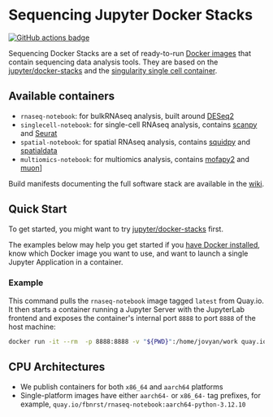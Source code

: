 # Sequencing Jupyter Docker Stacks

[![GitHub actions badge](https://github.com/fbnrst/sequencing-docker-stacks/actions/workflows/docker.yml/badge.svg)](https://github.com/fbnrst/sequencing-docker-stacks/actions/workflows/docker.yml?query=branch%3Amain "Docker images build status")

Sequencing Docker Stacks are a set of ready-to-run [Docker images](https://quay.io/fbnrst) that contain sequencing data analysis tools. They are based on the
[jupyter/docker-stacks](https://github.com/jupyter/docker-stacks) and the [singularity single cell container](https://gitlab.hrz.tu-chemnitz.de/dcgc-bfx/singularity/singularity-single-cell).

## Available containers

- `rnaseq-notebook`: for bulkRNAseq analysis, built around [DESeq2](https://bioconductor.org/packages/release/bioc/html/DESeq2.html)
- `singlecell-notebook`: for single-cell RNAseq analysis, contains [scanpy](https://scanpy.readthedocs.io) and [Seurat](https://satijalab.org/seurat/)
- `spatial-notebook`: for spatial RNAseq analysis, contains [squidpy](https://squidpy.readthedocs.io) and [spatialdata](https://spatialdata.scverse.org)
- `multiomics-notebook`: for multiomics analysis, contains [mofapy2](https://biofam.github.io/MOFA2/) and [muon](https://github.com/scverse/muon)]

Build manifests documenting the full software stack are available in the [wiki](https://github.com/fbnrst/sequencing-docker-stacks/wiki).

## Quick Start

To get started, you might want to try [jupyter/docker-stacks](https://github.com/jupyter/docker-stacks) first.
<!-- You can [try a relatively recent build of the quay.io/jupyter/base-notebook image on mybinder.org](https://mybinder.org/v2/gh/fbnrst/sequencing-docker-stacks/main?urlpath=lab/tree/README.ipynb). -->
The examples below may help you get started if you [have Docker installed](https://docs.docker.com/get-started/get-docker/),
know which Docker image you want to use, and want to launch a single Jupyter Application in a container.

### Example

This command pulls the `rnaseq-notebook` image tagged `latest` from Quay.io.
It then starts a container running a Jupyter Server with the JupyterLab frontend and exposes the container's internal port `8888` to port `8888` of the host machine:

```bash
docker run -it --rm  -p 8888:8888 -v "${PWD}":/home/jovyan/work quay.io/fbnrst/rnaseq-notebook:latest
```

## CPU Architectures

- We publish containers for both `x86_64` and `aarch64` platforms
- Single-platform images have either `aarch64-` or `x86_64-` tag prefixes, for example, `quay.io/fbnrst/rnaseq-notebook:aarch64-python-3.12.10`
